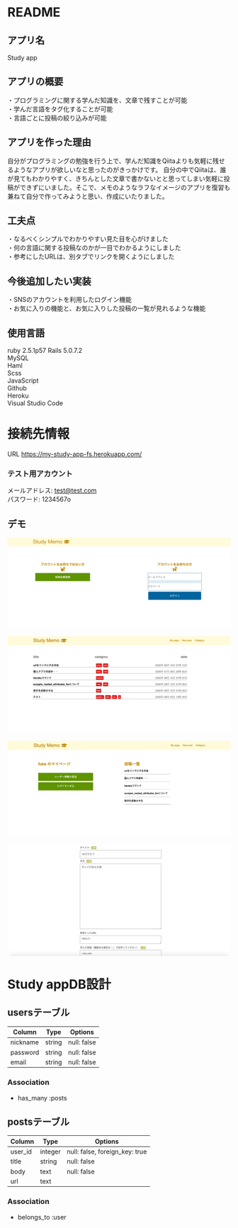 # README

## アプリ名
Study app

## アプリの概要
・プログラミングに関する学んだ知識を、文章で残すことが可能<br>
・学んだ言語をタグ化することが可能<br>
・言語ごとに投稿の絞り込みが可能<br>

## アプリを作った理由
自分がプログラミングの勉強を行う上で、学んだ知識をQiitaよりも気軽に残せるようなアプリが欲しいなと思ったのがきっかけです。
自分の中でQiitaは、誰が見てもわかりやすく、きちんとした文章で書かないとと思ってしまい気軽に投稿ができずにいました。そこで、メモのようなラフなイメージのアプリを復習も兼ねて自分で作ってみようと思い、作成にいたりました。
<br>

## 工夫点
・なるべくシンプルでわかりやすい見た目を心がけました<br>
・何の言語に関する投稿なのかが一目でわかるようにしました<br>
・参考にしたURLは、別タブでリンクを開くようにしました

## 今後追加したい実装
・SNSのアカウントを利用したログイン機能<br>
・お気に入りの機能と、お気に入りした投稿の一覧が見れるような機能<br>


## 使用言語
ruby 2.5.1p57
Rails 5.0.7.2<br>
MySQL<br>
Haml<br>
Scss<br>
JavaScript<br>
Github<br>
Heroku<br>
Visual Studio Code

# 接続先情報
URL https://my-study-app-fs.herokuapp.com/
### テスト用アカウント
  メールアドレス: test@test.com<br>
  パスワード: 1234567o

## デモ
![ログイン画面](https://github.com/fuka-sato/Study/blob/master/app/assets/images/%E3%82%B9%E3%82%AF%E3%83%AA%E3%83%BC%E3%83%B3%E3%82%B7%E3%83%A7%E3%83%83%E3%83%88%202020-08-11%2021.02.32.png)<br>
<br>
![トップページ](https://github.com/fuka-sato/Study/blob/master/app/assets/images/%E3%82%B9%E3%82%AF%E3%83%AA%E3%83%BC%E3%83%B3%E3%82%B7%E3%83%A7%E3%83%83%E3%83%88%202020-08-10%2021.39.15.png)<br>
<br>
![マイページ](https://github.com/fuka-sato/Study/blob/master/app/assets/images/%E3%82%B9%E3%82%AF%E3%83%AA%E3%83%BC%E3%83%B3%E3%82%B7%E3%83%A7%E3%83%83%E3%83%88%202020-08-11%2021.06.21.png)<br>
<br>
![新規投稿画面](https://github.com/fuka-sato/Study/blob/master/app/assets/images/%E3%82%B9%E3%82%AF%E3%83%AA%E3%83%BC%E3%83%B3%E3%82%B7%E3%83%A7%E3%83%83%E3%83%88%202020-08-11%2021.04.48.png)
<br>



# Study appDB設計
## usersテーブル
|Column|Type|Options|
|------|----|-------|
|nickname|string|null: false|
|password|string|null: false|
|email|string|null: false|
### Association
- has_many :posts

## postsテーブル
|Column|Type|Options|
|------|----|-------|
|user_id|integer|null: false, foreign_key: true|
|title|string|null: false|
|body|text|null: false|
|url|text|

### Association
- belongs_to :user
